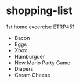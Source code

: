 # shopping-list
1st home excercise ETRP451
- Bacon
- Eggs
- Xbox
- Hamburguer
- New Mario Party Game
- Diapers
- Cream Cheese
